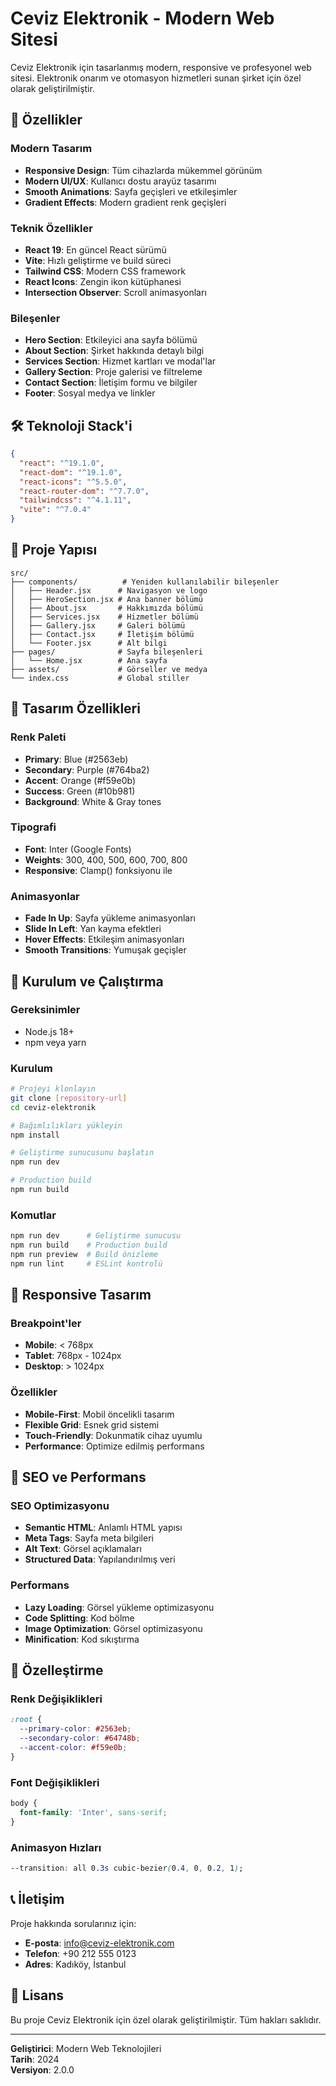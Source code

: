 # Ceviz Elektronik - Modern Web Sitesi

Ceviz Elektronik için tasarlanmış modern, responsive ve profesyonel web sitesi. Elektronik onarım ve otomasyon hizmetleri sunan şirket için özel olarak geliştirilmiştir.

## 🚀 Özellikler

### Modern Tasarım
- **Responsive Design**: Tüm cihazlarda mükemmel görünüm
- **Modern UI/UX**: Kullanıcı dostu arayüz tasarımı
- **Smooth Animations**: Sayfa geçişleri ve etkileşimler
- **Gradient Effects**: Modern gradient renk geçişleri

### Teknik Özellikler
- **React 19**: En güncel React sürümü
- **Vite**: Hızlı geliştirme ve build süreci
- **Tailwind CSS**: Modern CSS framework
- **React Icons**: Zengin ikon kütüphanesi
- **Intersection Observer**: Scroll animasyonları

### Bileşenler
- **Hero Section**: Etkileyici ana sayfa bölümü
- **About Section**: Şirket hakkında detaylı bilgi
- **Services Section**: Hizmet kartları ve modal'lar
- **Gallery Section**: Proje galerisi ve filtreleme
- **Contact Section**: İletişim formu ve bilgiler
- **Footer**: Sosyal medya ve linkler

## 🛠 Teknoloji Stack'i

```json
{
  "react": "^19.1.0",
  "react-dom": "^19.1.0",
  "react-icons": "^5.5.0",
  "react-router-dom": "^7.7.0",
  "tailwindcss": "^4.1.11",
  "vite": "^7.0.4"
}
```

## 📁 Proje Yapısı

```
src/
├── components/          # Yeniden kullanılabilir bileşenler
│   ├── Header.jsx      # Navigasyon ve logo
│   ├── HeroSection.jsx # Ana banner bölümü
│   ├── About.jsx       # Hakkımızda bölümü
│   ├── Services.jsx    # Hizmetler bölümü
│   ├── Gallery.jsx     # Galeri bölümü
│   ├── Contact.jsx     # İletişim bölümü
│   └── Footer.jsx      # Alt bilgi
├── pages/              # Sayfa bileşenleri
│   └── Home.jsx        # Ana sayfa
├── assets/             # Görseller ve medya
└── index.css           # Global stiller
```

## 🎨 Tasarım Özellikleri

### Renk Paleti
- **Primary**: Blue (#2563eb)
- **Secondary**: Purple (#764ba2)
- **Accent**: Orange (#f59e0b)
- **Success**: Green (#10b981)
- **Background**: White & Gray tones

### Tipografi
- **Font**: Inter (Google Fonts)
- **Weights**: 300, 400, 500, 600, 700, 800
- **Responsive**: Clamp() fonksiyonu ile

### Animasyonlar
- **Fade In Up**: Sayfa yükleme animasyonları
- **Slide In Left**: Yan kayma efektleri
- **Hover Effects**: Etkileşim animasyonları
- **Smooth Transitions**: Yumuşak geçişler

## 🚀 Kurulum ve Çalıştırma

### Gereksinimler
- Node.js 18+ 
- npm veya yarn

### Kurulum
```bash
# Projeyi klonlayın
git clone [repository-url]
cd ceviz-elektronik

# Bağımlılıkları yükleyin
npm install

# Geliştirme sunucusunu başlatın
npm run dev

# Production build
npm run build
```

### Komutlar
```bash
npm run dev      # Geliştirme sunucusu
npm run build    # Production build
npm run preview  # Build önizleme
npm run lint     # ESLint kontrolü
```

## 📱 Responsive Tasarım

### Breakpoint'ler
- **Mobile**: < 768px
- **Tablet**: 768px - 1024px
- **Desktop**: > 1024px

### Özellikler
- **Mobile-First**: Mobil öncelikli tasarım
- **Flexible Grid**: Esnek grid sistemi
- **Touch-Friendly**: Dokunmatik cihaz uyumlu
- **Performance**: Optimize edilmiş performans

## 🎯 SEO ve Performans

### SEO Optimizasyonu
- **Semantic HTML**: Anlamlı HTML yapısı
- **Meta Tags**: Sayfa meta bilgileri
- **Alt Text**: Görsel açıklamaları
- **Structured Data**: Yapılandırılmış veri

### Performans
- **Lazy Loading**: Görsel yükleme optimizasyonu
- **Code Splitting**: Kod bölme
- **Image Optimization**: Görsel optimizasyonu
- **Minification**: Kod sıkıştırma

## 🔧 Özelleştirme

### Renk Değişiklikleri
```css
:root {
  --primary-color: #2563eb;
  --secondary-color: #64748b;
  --accent-color: #f59e0b;
}
```

### Font Değişiklikleri
```css
body {
  font-family: 'Inter', sans-serif;
}
```

### Animasyon Hızları
```css
--transition: all 0.3s cubic-bezier(0.4, 0, 0.2, 1);
```

## 📞 İletişim

Proje hakkında sorularınız için:
- **E-posta**: info@ceviz-elektronik.com
- **Telefon**: +90 212 555 0123
- **Adres**: Kadıköy, İstanbul

## 📄 Lisans

Bu proje Ceviz Elektronik için özel olarak geliştirilmiştir. Tüm hakları saklıdır.

---

**Geliştirici**: Modern Web Teknolojileri  
**Tarih**: 2024  
**Versiyon**: 2.0.0
